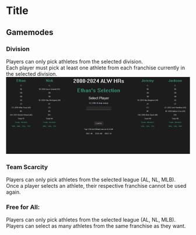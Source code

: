 # Title
## Gamemodes

### Division
Players can only pick athletes from the selected division. \
Each player must pick at least one athlete from each franchise currently in the selected division. \
![Alt Text](images/division.png)

### Team Scarcity
Players can only pick athletes from the selected league (AL, NL, MLB). \
Once a player selects an athlete, their respective franchise cannot be used again.

### Free for All:
Players can only pick athletes from the selected league (AL, NL, MLB). \
Players can select as many athletes from the same franchise as they want.


